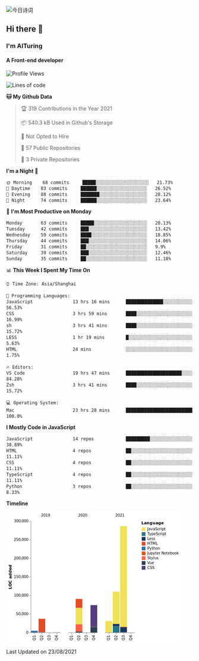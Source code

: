 <img alt="今日诗词" src="https://v2.jinrishici.com/one.svg?font-size=30&spacing=2&color=skyblue" style="max-width:100%; display: block; margin: 0 auto;">

## Hi there 👋
### I'm AITuring
#### A Front-end developer

<!-- <img src="./dhx.gif" width="400px"/> -->

<!--START_SECTION:waka-->
![Profile Views](http://img.shields.io/badge/Profile%20Views-0-blue)

![Lines of code](https://img.shields.io/badge/From%20Hello%20World%20I%27ve%20Written-632561%20lines%20of%20code-blue)

**🐱 My Github Data** 

> 🏆 319 Contributions in the Year 2021
 > 
> 📦 540.3 kB Used in Github's Storage 
 > 
> 🚫 Not Opted to Hire
 > 
> 📜 57 Public Repositories 
 > 
> 🔑 3 Private Repositories  
 > 
**I'm a Night 🦉** 

```text
🌞 Morning    68 commits     █████░░░░░░░░░░░░░░░░░░░░   21.73% 
🌆 Daytime    83 commits     ██████░░░░░░░░░░░░░░░░░░░   26.52% 
🌃 Evening    88 commits     ███████░░░░░░░░░░░░░░░░░░   28.12% 
🌙 Night      74 commits     ██████░░░░░░░░░░░░░░░░░░░   23.64%

```
📅 **I'm Most Productive on Monday** 

```text
Monday       63 commits     █████░░░░░░░░░░░░░░░░░░░░   20.13% 
Tuesday      42 commits     ███░░░░░░░░░░░░░░░░░░░░░░   13.42% 
Wednesday    59 commits     ████░░░░░░░░░░░░░░░░░░░░░   18.85% 
Thursday     44 commits     ███░░░░░░░░░░░░░░░░░░░░░░   14.06% 
Friday       31 commits     ██░░░░░░░░░░░░░░░░░░░░░░░   9.9% 
Saturday     39 commits     ███░░░░░░░░░░░░░░░░░░░░░░   12.46% 
Sunday       35 commits     ██░░░░░░░░░░░░░░░░░░░░░░░   11.18%

```


📊 **This Week I Spent My Time On** 

```text
⌚︎ Time Zone: Asia/Shanghai

💬 Programming Languages: 
JavaScript               13 hrs 16 mins      ██████████████░░░░░░░░░░░   56.53% 
CSS                      3 hrs 59 mins       ████░░░░░░░░░░░░░░░░░░░░░   16.99% 
sh                       3 hrs 41 mins       ████░░░░░░░░░░░░░░░░░░░░░   15.72% 
LESS                     1 hr 19 mins        █░░░░░░░░░░░░░░░░░░░░░░░░   5.63% 
HTML                     24 mins             ░░░░░░░░░░░░░░░░░░░░░░░░░   1.75%

🔥 Editors: 
VS Code                  19 hrs 47 mins      █████████████████████░░░░   84.28% 
Zsh                      3 hrs 41 mins       ████░░░░░░░░░░░░░░░░░░░░░   15.72%

💻 Operating System: 
Mac                      23 hrs 28 mins      █████████████████████████   100.0%

```

**I Mostly Code in JavaScript** 

```text
JavaScript               14 repos            █████████░░░░░░░░░░░░░░░░   38.89% 
HTML                     4 repos             ██░░░░░░░░░░░░░░░░░░░░░░░   11.11% 
CSS                      4 repos             ██░░░░░░░░░░░░░░░░░░░░░░░   11.11% 
TypeScript               4 repos             ██░░░░░░░░░░░░░░░░░░░░░░░   11.11% 
Python                   3 repos             ██░░░░░░░░░░░░░░░░░░░░░░░   8.33%

```


**Timeline**

![Chart not found](https://raw.githubusercontent.com/AITuring/AITuring/main/charts/bar_graph.png) 


 Last Updated on 23/08/2021
<!--END_SECTION:waka-->


